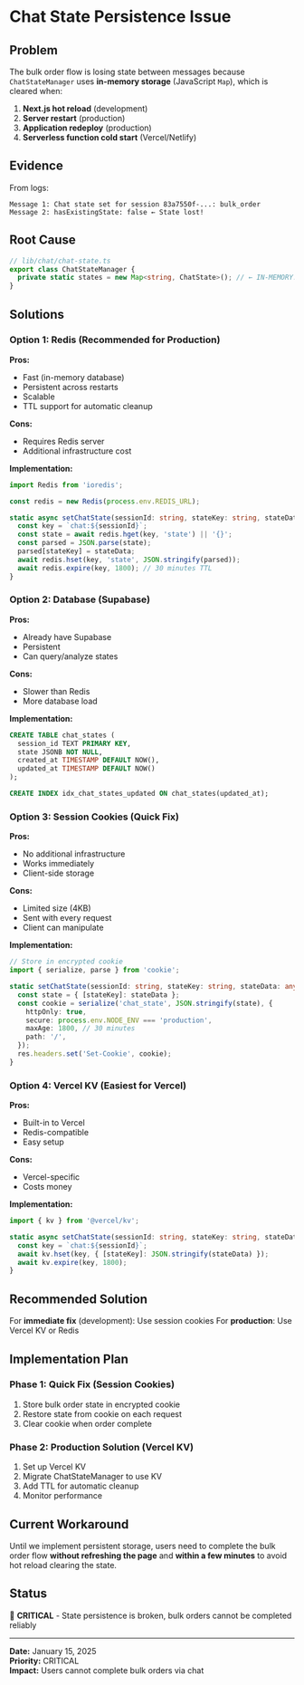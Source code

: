 # Chat State Persistence Issue

## Problem

The bulk order flow is losing state between messages because `ChatStateManager` uses **in-memory storage** (JavaScript `Map`), which is cleared when:

1. **Next.js hot reload** (development)
2. **Server restart** (production)
3. **Application redeploy** (production)
4. **Serverless function cold start** (Vercel/Netlify)

## Evidence

From logs:
```
Message 1: Chat state set for session 83a7550f-...: bulk_order
Message 2: hasExistingState: false ← State lost!
```

## Root Cause

```typescript
// lib/chat/chat-state.ts
export class ChatStateManager {
  private static states = new Map<string, ChatState>(); // ← IN-MEMORY!
}
```

## Solutions

### Option 1: Redis (Recommended for Production)
**Pros:**
- Fast (in-memory database)
- Persistent across restarts
- Scalable
- TTL support for automatic cleanup

**Cons:**
- Requires Redis server
- Additional infrastructure cost

**Implementation:**
```typescript
import Redis from 'ioredis';

const redis = new Redis(process.env.REDIS_URL);

static async setChatState(sessionId: string, stateKey: string, stateData: any): Promise<void> {
  const key = `chat:${sessionId}`;
  const state = await redis.hget(key, 'state') || '{}';
  const parsed = JSON.parse(state);
  parsed[stateKey] = stateData;
  await redis.hset(key, 'state', JSON.stringify(parsed));
  await redis.expire(key, 1800); // 30 minutes TTL
}
```

### Option 2: Database (Supabase)
**Pros:**
- Already have Supabase
- Persistent
- Can query/analyze states

**Cons:**
- Slower than Redis
- More database load

**Implementation:**
```sql
CREATE TABLE chat_states (
  session_id TEXT PRIMARY KEY,
  state JSONB NOT NULL,
  created_at TIMESTAMP DEFAULT NOW(),
  updated_at TIMESTAMP DEFAULT NOW()
);

CREATE INDEX idx_chat_states_updated ON chat_states(updated_at);
```

### Option 3: Session Cookies (Quick Fix)
**Pros:**
- No additional infrastructure
- Works immediately
- Client-side storage

**Cons:**
- Limited size (4KB)
- Sent with every request
- Client can manipulate

**Implementation:**
```typescript
// Store in encrypted cookie
import { serialize, parse } from 'cookie';

static setChatState(sessionId: string, stateKey: string, stateData: any, res: Response): void {
  const state = { [stateKey]: stateData };
  const cookie = serialize('chat_state', JSON.stringify(state), {
    httpOnly: true,
    secure: process.env.NODE_ENV === 'production',
    maxAge: 1800, // 30 minutes
    path: '/',
  });
  res.headers.set('Set-Cookie', cookie);
}
```

### Option 4: Vercel KV (Easiest for Vercel)
**Pros:**
- Built-in to Vercel
- Redis-compatible
- Easy setup

**Cons:**
- Vercel-specific
- Costs money

**Implementation:**
```typescript
import { kv } from '@vercel/kv';

static async setChatState(sessionId: string, stateKey: string, stateData: any): Promise<void> {
  const key = `chat:${sessionId}`;
  await kv.hset(key, { [stateKey]: JSON.stringify(stateData) });
  await kv.expire(key, 1800);
}
```

## Recommended Solution

For **immediate fix** (development): Use session cookies
For **production**: Use Vercel KV or Redis

## Implementation Plan

### Phase 1: Quick Fix (Session Cookies)
1. Store bulk order state in encrypted cookie
2. Restore state from cookie on each request
3. Clear cookie when order complete

### Phase 2: Production Solution (Vercel KV)
1. Set up Vercel KV
2. Migrate ChatStateManager to use KV
3. Add TTL for automatic cleanup
4. Monitor performance

## Current Workaround

Until we implement persistent storage, users need to complete the bulk order flow **without refreshing the page** and **within a few minutes** to avoid hot reload clearing the state.

## Status

🔴 **CRITICAL** - State persistence is broken, bulk orders cannot be completed reliably

---

**Date:** January 15, 2025  
**Priority:** CRITICAL  
**Impact:** Users cannot complete bulk orders via chat
